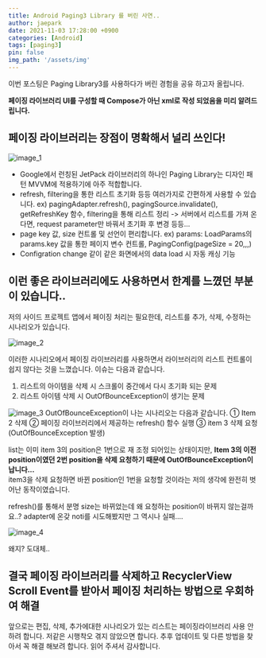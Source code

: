 ```yaml
---
title: Android Paging3 Library 를 버린 사연..
author: jaepark
date: 2021-11-03 17:28:00 +0900
categories: [Android]
tags: [paging3]
pin: false
img_path: '/assets/img'
---
```

이번 포스팅은 Paging Library3를 사용하다가 버린 경험을 공유 하고자 올립니다.

**페이징 라이브러리 UI를 구성할 때 Compose가 아닌 xml로 작성 되었음을 미리 알려드립니다.**

## **페이징 라이브러리는 장점이 명확해서 널리 쓰인다!**

<img alt="image_1" src="https://github.com/YoonJaePark3908/StockPortfolio/assets/54883589/6734a6a6-561c-40d9-82c6-c3503c6b89e4">

- Google에서 런칭된 JetPack 라이브러리의 하나인 Paging Library는 디자인 패턴 MVVM에 적용하기에 아주 적합합니다.
- refresh, filtering을 통한 리스트 초기화 등등 여러가지로 간편하게 사용할 수 있습니다. 
ex) pagingAdapter.refresh(), pagingSource.invalidate(), getRefreshKey 함수, filtering을 통해 리스트 정리 -> 서버에서
리스트를 가져 온다면, request parameter만 바꿔서 초기화 후 변경 등등... 
- page key 값, size 컨트롤 및 선언이 편리합니다. ex) params: LoadParams<Int>의 params.key 값을 통한 페이지 변수 컨트롤, PagingConfig(pageSize = 20,,,) 
- Configration change 같이 같은 화면에서의 data load 시 자동 캐싱 기능

## **이런 좋은 라이브러리에도 사용하면서 한계를 느꼈던 부분이 있습니다..**
저의 사이드 프로젝트 앱에서 페이징 처리는 필요한데, 리스트를 추가, 삭제, 수정하는 시나리오가 있습니다. 

<img alt="image_2" src="https://github.com/YoonJaePark3908/StockPortfolio/assets/54883589/f5970cb3-ddb7-42fa-a9dd-8c849e0cc5e7">

이러한 시나리오에서 페이징 라이브러리를 사용하면서 라이브러리의 리스트 컨트롤이 쉽지 않다는 것을 느꼈습니다. 이슈는 다음과 같습니다.
1. 리스트의 아이템을 삭제 시 스크롤이 중간에서 다시 초기화 되는 문제
2. 리스트 아이템 삭제 시 OutOfBounceException이 생기는 문제
<img alt="image_3" src="https://github.com/YoonJaePark3908/StockPortfolio/assets/54883589/b7afd5f4-199c-4966-ad3d-2c4805e8f3cd">
OutOfBounceException이 나는 시나리오는 다음과 같습니다.  
① Item 2 삭제  
② 페이징 라이브러리에서 제공하는 refresh() 함수 실행  
③ item 3 삭제 요청 (OutOfBounceException 발생)  

list는 이미 item 3의 position은 1번으로 재 조정 되어있는 상태이지만, 
**Item 3의 이전 position이였던 2번 position을 삭제 요청하기 때문에  OutOfBounceException이 납니다...**  
item3을 삭제 요청하면 바뀐 position인 1번을 요청할 것이라는 저의 생각에 완전히 벗어난 동작이였습니다.

refresh()를 통해서 분명 size는 바뀌었는데 왜 요청하는 position이 바뀌지 않는걸까요..? adapter에 온갖 noti를 시도해봤지만 그 역시나 실패....

<img alt="image_4" src="https://github.com/YoonJaePark3908/StockPortfolio/assets/54883589/351840f8-bb3e-4d72-b643-164dae4db9a4">

왜지? 도대체.. 

## **결국 페이징 라이브러리를 삭제하고 RecyclerView Scroll Event를 받아서 페이징 처리하는 방법으로 우회하여 해결**
앞으로는 편집, 삭제, 추가에대한 시나리오가 있는 리스트는 페이징라이브러리 사용 안하려 합니다. 저같은 시행착오 겪지 않았으면 합니다.
추후 업데이트 및 다른 방법을 찾아서 꼭 해결 해보려 합니다. 읽어 주셔서 감사합니다.

